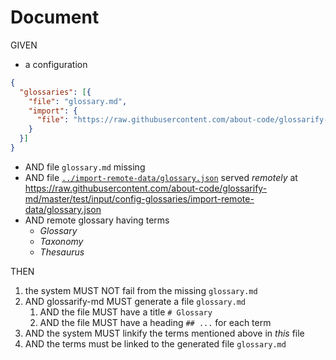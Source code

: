 # Document

GIVEN

- a configuration

~~~json
{
  "glossaries": [{
    "file": "glossary.md",
    "import": {
      "file": "https://raw.githubusercontent.com/about-code/glossarify-md/master/test/input/config-glossaries/import-remote-data/glossary.json"
    }
  }]
}
~~~

- AND file `glossary.md` missing
- AND file [`../import-remote-data/glossary.json`](../import-remote-data) served *remotely* at https://raw.githubusercontent.com/about-code/glossarify-md/master/test/input/config-glossaries/import-remote-data/glossary.json
- AND remote glossary having terms
  - *Glossary*
  - *Taxonomy*
  - *Thesaurus*

THEN

1. the system MUST NOT fail from the missing `glossary.md`
1. AND glossarify-md MUST generate a file `glossary.md`
   1. AND the file MUST have a title `# Glossary`
   1. AND the file MUST have a heading `## ...` for each term
1. AND the system MUST linkify the terms mentioned above in *this* file
1. AND the terms must be linked to the generated file `glossary.md`
